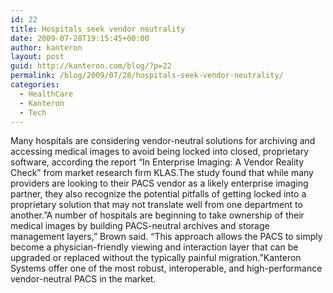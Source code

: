 ```yaml
---
id: 22
title: Hospitals seek vendor neutrality
date: 2009-07-28T19:15:45+00:00
author: kanteron
layout: post
guid: http://kanteron.com/blog/?p=22
permalink: /blog/2009/07/28/hospitals-seek-vendor-neutrality/
categories:
  - HealthCare
  - Kanteron
  - Tech
---
```

Many hospitals are considering vendor-neutral solutions for archiving and accessing medical images to avoid being locked into closed, proprietary software, according the report &#8220;In Enterprise Imaging: A Vendor Reality Check&#8221; from market research firm KLAS.The study found that while many providers are looking to their PACS vendor as a likely enterprise imaging partner, they also recognize the potential pitfalls of getting locked into a proprietary solution that may not translate well from one department to another.&#8221;A number of hospitals are beginning to take ownership of their medical images by building PACS-neutral archives and storage management layers,&#8221; Brown said. &#8220;This approach allows the PACS to simply become a physician-friendly viewing and interaction layer that can be upgraded or replaced without the typically painful migration.&#8221;Kanteron Systems offer one of the most robust, interoperable, and high-performance vendor-neutral PACS in the market.